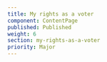 ```yaml
---
title: My rights as a voter
component: ContentPage
published: Published
weight: 6
section: my-rights-as-a-voter
priority: Major
---
```

